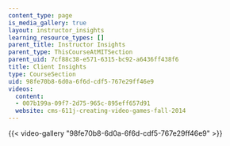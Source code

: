 ```yaml
---
content_type: page
is_media_gallery: true
layout: instructor_insights
learning_resource_types: []
parent_title: Instructor Insights
parent_type: ThisCourseAtMITSection
parent_uid: 7cf88c38-e571-6315-bc92-a6436ff438f6
title: Client Insights
type: CourseSection
uid: 98fe70b8-6d0a-6f6d-cdf5-767e29ff46e9
videos:
  content:
  - 007b199a-09f7-2d75-965c-895eff657d91
  website: cms-611j-creating-video-games-fall-2014
---
```



{{< video-gallery "98fe70b8-6d0a-6f6d-cdf5-767e29ff46e9" >}}

